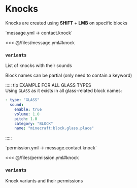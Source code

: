 # Knocks

Knocks are created using **SHIFT** + **LMB** on specific blocks  

[//]: # (message.yml)
<!--@include: @/parts/words.md#setting-->
<!--@include: @/parts/words.md#path--> `message.yml → contact.knock`

<!--@include: @/parts/words.md#default-->
<<< @/files/message.yml#knock

<!--@include: @/parts/enable.md-->
<!--@include: @/parts/cooldown.md-->

### `variants`

List of knocks with their sounds  

Block names can be partial (only need to contain a keyword)

::::: tip EXAMPLE FOR ALL GLASS TYPES  
Using `GLASS` as it exists in all glass-related block names:  

```yaml
- type: "GLASS"
  sound:
    enable: true
    volume: 1.0
    pitch: 1.0
    category: "BLOCK"
    name: "minecraft:block.glass.place"
```
:::::

<!--@include: @/parts/sound.md-->

[//]: # (permission.yml)
<!--@include: @/parts/words.md#permission-->
<!--@include: @/parts/words.md#path--> `permission.yml → message.contact.knock`

<!--@include: @/parts/words.md#default-->
<<< @/files/permission.yml#knock

<!--@include: @/parts/permission/permissionTier3.md-->

### `variants`

Knock variants and their permissions  

<!--@include: @/parts/permission/cooldown.md-->
